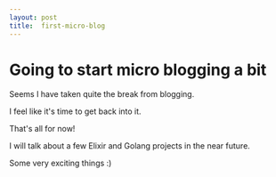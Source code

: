 ```yaml
---
layout: post
title:  first-micro-blog
---
```


# Going to start micro blogging a bit

Seems I have taken quite the break from blogging.

I feel like it's time to get back into it.

That's all for now!

I will talk about a few Elixir and Golang projects in the near future.

Some very exciting things :)
